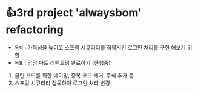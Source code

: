 # 👍3rd project 'alwaysbom' refactoring

- `목적` : 가독성을 높이고 스프링 시큐리티를 접목시킨 로그인 처리를 구현 해보기 위함
- `목표` : 담당 파트 리팩토링 완료하기 (진행중)
1. 클린 코드를 위한 네이밍, 중복 코드 제거, 주석 추가 등
2. 스프링 시큐리티 접목하여 로그인 처리 변경

